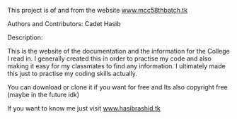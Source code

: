 This project is of and from the website www.mcc58thbatch.tk

Authors and Contributors: Cadet Hasib

Description:

This is the website of the documentation and the information for the College I read in. I generally created this in order to practise my code and also making it easy for my classmates to find any information. I ultimately made this just to practise my coding skills actually.


You can download or clone it if you want for free and Its also copyright free (maybe in the future idk)

If you want to know me just visit www.hasibrashid.tk
